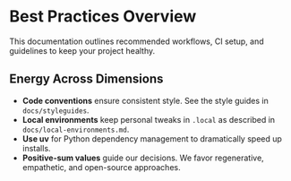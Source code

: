 # Best Practices Overview

This documentation outlines recommended workflows, CI setup, and guidelines to keep your project healthy.

## Energy Across Dimensions

- **Code conventions** ensure consistent style. See the style guides in `docs/styleguides`.
- **Local environments** keep personal tweaks in `.local` as described in `docs/local-environments.md`.
- **Use uv** for Python dependency management to dramatically speed up installs.
- **Positive-sum values** guide our decisions. We favor regenerative, empathetic, and open-source approaches.
